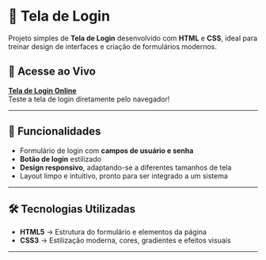 # 🔐 Tela de Login

Projeto simples de **Tela de Login** desenvolvido com **HTML** e **CSS**, ideal para treinar design de interfaces e criação de formulários modernos.

## 🔗 Acesse ao Vivo
[**Tela de Login Online**](https://oliverleandro.github.io/Pagina-Login/)  
Teste a tela de login diretamente pelo navegador!

---

## 🚀 Funcionalidades

- Formulário de login com **campos de usuário e senha**  
- **Botão de login** estilizado  
- **Design responsivo**, adaptando-se a diferentes tamanhos de tela  
- Layout limpo e intuitivo, pronto para ser integrado a um sistema  

---

## 🛠 Tecnologias Utilizadas

- **HTML5** → Estrutura do formulário e elementos da página  
- **CSS3** → Estilização moderna, cores, gradientes e efeitos visuais  

---

